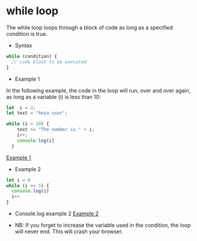 # while loop

The while loop loops through a block of code as long as a specified condition is true.

- Syntax

```js
while (condition) {
  // code block to be executed
}
```

- Example 1

In the following example, the code in the loop will run, over and over again, as long as a variable (i) is less than 10:

```js
let  i = 3;
let text = "heya user";

while (i < 10) {
    text += "The number is " + i;
    i++;
    console.log(i)
  }
```
[Example 1](/img/while1.PNG)

- Example 2
```js
let i = 0
while (i <= 5) {
  console.log(i)
  i++
}

```
- Console.log example 2
[Example 2](/img/while2.PNG)

- NB:  If you forget to increase the variable used in the condition, the loop will never end. This will crash your browser.

